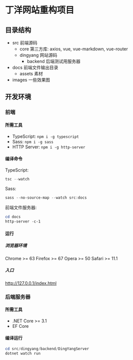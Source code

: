 # 丁洋网站重构项目

## 目录结构
- src 前端源码
  - core 第三方库: axios, vue, vue-markdown, vue-router
  - dingyang 网站源码
    - backend 后端测试用服务器
- docs 前端文件输出目录
  - assets 素材
- images 一些效果图

## 开发环境
### 前端
#### 所需工具

- TypeScript: `npm i -g typescript`
- Sass: `npm i -g sass`
- HTTP Server: `npm i -g http-server`

#### 编译命令
TypeScript:
```powershell
tsc --watch
```

Sass:
```powershell
sass --no-source-map --watch src:docs
```

前端文件服务器:
```powershell
cd docs
http-server -c-1
```

#### 运行
##### 浏览器环境
Chrome >= 63
Firefox >= 67
Opera >= 50
Safari >= 11.1

##### 入口
http://127.0.0.1/index.html

### 后端服务器
#### 所需工具
- .NET Core >= 3.1
- EF Core

#### 编译运行
```powershell
cd src/dingyang/backend/DingYangServer
dotnet watch run
```
